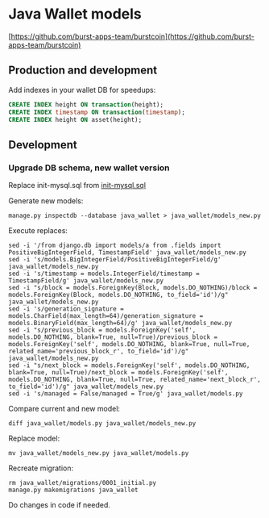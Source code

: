 # Java Wallet models

[https://github.com/burst-apps-team/burstcoin](https://github.com/burst-apps-team/burstcoin)

## Production and development

Add indexes in your wallet DB for speedups:

``` sql
CREATE INDEX height ON transaction(height);
CREATE INDEX timestamp ON transaction(timestamp);
CREATE INDEX height ON asset(height);
```


## Development

### Upgrade DB schema, new wallet version

Replace init-mysql.sql from [init-mysql.sql](https://github.com/burst-apps-team/burstcoin/blob/develop/init-mysql.sql)

Generate new models:

``` console
manage.py inspectdb --database java_wallet > java_wallet/models_new.py
```

Execute replaces:

``` console
sed -i '/from django.db import models/a from .fields import PositiveBigIntegerField, TimestampField' java_wallet/models_new.py
sed -i 's/models.BigIntegerField/PositiveBigIntegerField/g' java_wallet/models_new.py
sed -i 's/timestamp = models.IntegerField/timestamp = TimestampField/g' java_wallet/models_new.py
sed -i "s/block = models.ForeignKey(Block, models.DO_NOTHING)/block = models.ForeignKey(Block, models.DO_NOTHING, to_field='id')/g" java_wallet/models_new.py
sed -i 's/generation_signature = models.CharField(max_length=64)/generation_signature = models.BinaryField(max_length=64)/g' java_wallet/models_new.py
sed -i "s/previous_block = models.ForeignKey('self', models.DO_NOTHING, blank=True, null=True)/previous_block = models.ForeignKey('self', models.DO_NOTHING, blank=True, null=True, related_name='previous_block_r', to_field='id')/g" java_wallet/models_new.py
sed -i "s/next_block = models.ForeignKey('self', models.DO_NOTHING, blank=True, null=True)/next_block = models.ForeignKey('self', models.DO_NOTHING, blank=True, null=True, related_name='next_block_r', to_field='id')/g" java_wallet/models_new.py
sed -i 's/managed = False/managed = True/g' java_wallet/models.py
```

Compare current and new model:

``` console
diff java_wallet/models.py java_wallet/models_new.py
```

Replace model:

``` console
mv java_wallet/models_new.py java_wallet/models.py
```

Recreate migration:

``` console
rm java_wallet/migrations/0001_initial.py
manage.py makemigrations java_wallet
```

Do changes in code if needed.
